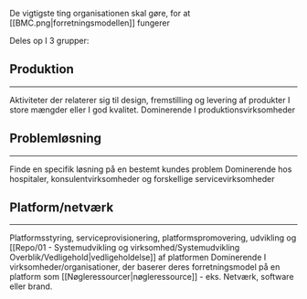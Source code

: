 De vigtigste ting organisationen skal gøre, for at [[BMC.png|forretningsmodellen]] fungerer

Deles op I 3 grupper:
## Produktion
---
Aktiviteter der relaterer sig til design, fremstilling og levering af produkter I store mængder eller I god kvalitet.
Dominerende I produktionsvirksomheder

## Problemløsning
---
Finde en specifik løsning på en bestemt kundes problem
Dominerende hos hospitaler, konsulentvirksomheder og forskellige servicevirksomheder

## Platform/netværk
---
Platformsstyring, serviceprovisionering, platformspromovering, udvikling og [[Repo/01 - Systemudvikling og virksomhed/Systemudvikling Overblik/Vedligehold|vedligeholdelse]] af platformen
Dominerende I virksomheder/organisationer, der baserer deres forretningsmodel på en platform som [[Nøgleressourcer|nøgleressource]] - eks. Netværk, software eller brand.